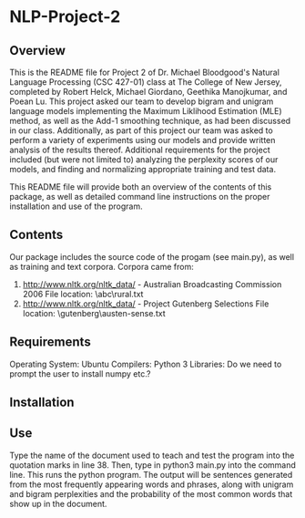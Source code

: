 # NLP-Project-2

## Overview

This is the README file for Project 2 of Dr. Michael Bloodgood's Natural Language Processing (CSC 427-01) class at The College of New Jersey, completed by Robert Helck, Michael Giordano, Geethika Manojkumar, and Poean Lu. This project asked our team to develop bigram and unigram language models implementing the Maximum Liklihood Estimation (MLE) method, as well as the Add-1 smoothing technique, as had been discussed in our class. Additionally, as part of this project our team was asked to perform a variety of experiments using our models and provide written analysis of the results thereof. Additional requirements for the project included (but were not limited to) analyzing the perplexity scores of our models, and finding and normalizing appropriate training and test data.

This README file will provide both an overview of the contents of this package, as well as detailed command line instructions on the proper installation and use of the program.

## Contents

Our package includes the source code of the progam (see main.py), as well as training and text corpora. 
Corpora came from:
1. http://www.nltk.org/nltk_data/ - Australian Broadcasting Commission 2006
File location: \abc\rural.txt
2. http://www.nltk.org/nltk_data/ - Project Gutenberg Selections
File location: \gutenberg\austen-sense.txt

## Requirements

Operating System: Ubuntu 
Compilers: Python 3 
Libraries: Do we need to prompt the user to install numpy etc.?

## Installation

## Use

Type the name of the document used to teach and test the program into the quotation marks in line 38. 
Then, type in python3 main.py into the command line. This runs the python program.
The output will be sentences generated from the most frequently appearing words and phrases,
along with unigram and bigram perplexities and the probability of the most common words that show up in the document.


